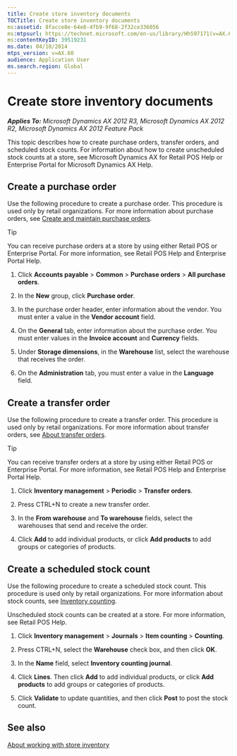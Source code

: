 ```yaml
---
title: Create store inventory documents
TOCTitle: Create store inventory documents
ms:assetid: 8facce8e-64e8-4fb9-9f68-2f32ce336056
ms:mtpsurl: https://technet.microsoft.com/en-us/library/Hh597171(v=AX.60)
ms:contentKeyID: 39519231
ms.date: 04/18/2014
mtps_version: v=AX.60
audience: Application User
ms.search.region: Global
---
```


# Create store inventory documents 


_**Applies To:** Microsoft Dynamics AX 2012 R3, Microsoft Dynamics AX 2012 R2, Microsoft Dynamics AX 2012 Feature Pack_

This topic describes how to create purchase orders, transfer orders, and scheduled stock counts. For information about how to create unscheduled stock counts at a store, see Microsoft Dynamics AX for Retail POS Help or Enterprise Portal for Microsoft Dynamics AX Help.

## Create a purchase order

Use the following procedure to create a purchase order. This procedure is used only by retail organizations. For more information about purchase orders, see [Create and maintain purchase orders](create-and-maintain-purchase-orders.md).


> [!TIP]
> <P>You can receive purchase orders at a store by using either Retail POS or Enterprise Portal. For more information, see Retail POS Help and Enterprise Portal Help.</P>



1.  Click **Accounts payable** \> **Common** \> **Purchase orders** \> **All purchase orders**.

2.  In the **New** group, click **Purchase order**.

3.  In the purchase order header, enter information about the vendor. You must enter a value in the **Vendor account** field.

4.  On the **General** tab, enter information about the purchase order. You must enter values in the **Invoice account** and **Currency** fields.

5.  Under **Storage dimensions**, in the **Warehouse** list, select the warehouse that receives the order.

6.  On the **Administration** tab, you must enter a value in the **Language** field.

## Create a transfer order

Use the following procedure to create a transfer order. This procedure is used only by retail organizations. For more information about transfer orders, see [About transfer orders](about-transfer-orders.md).


> [!TIP]
> <P>You can receive transfer orders at a store by using either Retail POS or Enterprise Portal. For more information, see Retail POS Help and Enterprise Portal Help.</P>



1.  Click **Inventory management** \> **Periodic** \> **Transfer orders**.

2.  Press CTRL+N to create a new transfer order.

3.  In the **From warehouse** and **To warehouse** fields, select the warehouses that send and receive the order.

4.  Click **Add** to add individual products, or click **Add products** to add groups or categories of products.

## Create a scheduled stock count

Use the following procedure to create a scheduled stock count. This procedure is used only by retail organizations. For more information about stock counts, see [Inventory counting](inventory-counting.md).

Unscheduled stock counts can be created at a store. For more information, see Retail POS Help.

1.  Click **Inventory management** \> **Journals** \> **Item counting** \> **Counting**.

2.  Press CTRL+N, select the **Warehouse** check box, and then click **OK**.

3.  In the **Name** field, select **Inventory counting journal**.

4.  Click **Lines**. Then click **Add** to add individual products, or click **Add products** to add groups or categories of products.

5.  Click **Validate** to update quantities, and then click **Post** to post the stock count.

## See also

[About working with store inventory](about-working-with-store-inventory.md)

  


